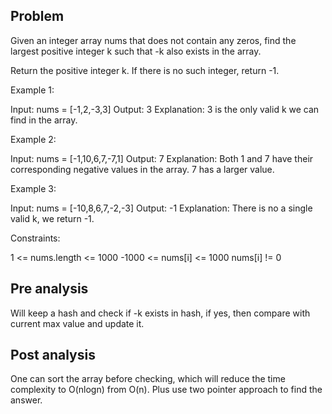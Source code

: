 ## Problem

Given an integer array nums that does not contain any zeros, find the largest positive integer k such that -k also exists in the array.

Return the positive integer k. If there is no such integer, return -1.

Example 1:

Input: nums = [-1,2,-3,3]
Output: 3
Explanation: 3 is the only valid k we can find in the array.

Example 2:

Input: nums = [-1,10,6,7,-7,1]
Output: 7
Explanation: Both 1 and 7 have their corresponding negative values in the array. 7 has a larger value.

Example 3:

Input: nums = [-10,8,6,7,-2,-3]
Output: -1
Explanation: There is no a single valid k, we return -1.

Constraints:

1 <= nums.length <= 1000
-1000 <= nums[i] <= 1000
nums[i] != 0

## Pre analysis

Will keep a hash and check if -k exists in hash, if yes, then compare with current max value and update it.

## Post analysis

One can sort the array before checking, which will reduce the time complexity to O(nlogn) from O(n). Plus use two pointer approach to find the answer.
